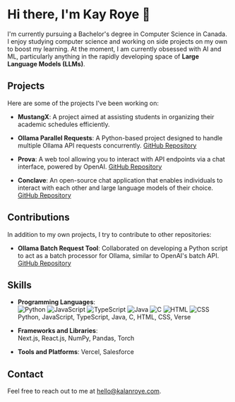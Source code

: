 # Hi there, I'm Kay Roye 👋

I'm currently pursuing a Bachelor's degree in Computer Science in Canada. I enjoy studying computer science and working on side projects on my own to boost my learning. At the moment, I am currently obsessed with AI and ML, particularly anything in the rapidly developing space of **Large Language Models (LLMs)**.

## Projects

Here are some of the projects I've been working on:

- **MustangX**: A project aimed at assisting students in organizing their academic schedules efficiently. 

- **Ollama Parallel Requests**: A Python-based project designed to handle multiple Ollama API requests concurrently. [GitHub Repository](https://github.com/kayroye/ollama-parallel-requests)

- **Prova**: A web tool allowing you to interact with API endpoints via a chat interface, powered by OpenAI. [GitHub Repository](https://github.com/kayroye/Prova)

- **Conclave**: An open-source chat application that enables individuals to interact with each other and large language models of their choice. [GitHub Repository](https://github.com/kayroye/conclave)

## Contributions

In addition to my own projects, I try to contribute to other repositories:

- **Ollama Batch Request Tool**: Collaborated on developing a Python script to act as a batch processor for Ollama, similar to OpenAI's batch API. [GitHub Repository](https://github.com/nathan-r-a-schultz/ollama-batch-requests)

## Skills

- **Programming Languages**:  
  ![Python](https://img.shields.io/badge/Python-3776AB?logo=python&logoColor=fff)
  ![JavaScript](https://img.shields.io/badge/JavaScript-F7DF1E?logo=javascript&logoColor=000)
  ![TypeScript](https://img.shields.io/badge/TypeScript-3178C6?logo=typescript&logoColor=fff)
  ![Java](https://img.shields.io/badge/Java-%23ED8B00.svg?logo=openjdk&logoColor=white)
  ![C](https://img.shields.io/badge/C-00599C?logo=c&logoColor=white)
  ![HTML](https://img.shields.io/badge/HTML-%23E34F26.svg?logo=html5&logoColor=white)
  ![CSS](https://img.shields.io/badge/CSS-1572B6?logo=css3&logoColor=fff)  
  Python, JavaScript, TypeScript, Java, C, HTML, CSS, Verse
  
- **Frameworks and Libraries**:   
  Next.js, React.js, NumPy, Pandas, Torch 

- **Tools and Platforms**:
  Vercel, Salesforce

## Contact

Feel free to reach out to me at [hello@kalanroye.com](mailto:hello+github@kalanroye.com).
